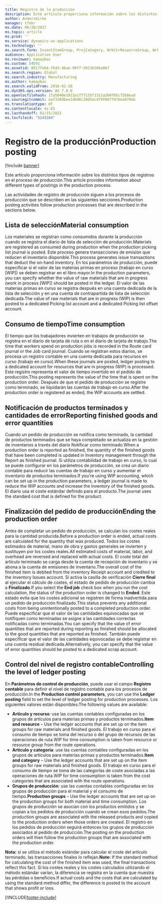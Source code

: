 ```yaml
---
title: Registro de la producción
description: Este artículo proporciona información sobre los distintos tipos de registros en el proceso de producción.
author: AndersGirke
manager: tfehr
ms.date: 06/20/2017
ms.topic: article
ms.prod: ''
ms.service: dynamics-ax-applications
ms.technology: ''
ms.search.form: InventItemGroup, ProjCategory, WrkCtrResourceGroup, WrkCtrTable
audience: Application User
ms.reviewer: kamaybac
ms.custom: 54591
ms.assetid: 0917fe64-f643-46ae-98ff-5013b266a067
ms.search.region: Global
ms.search.industry: Manufacturing
ms.author: kamaybac
ms.search.validFrom: 2016-02-28
ms.dyn365.ops.version: AX 7.0.0
ms.openlocfilehash: 1fa5040e1923a1ff7135f1311a260f65c75b8ead
ms.sourcegitcommit: eaf330dbee1db96c20d5ac479f007747bea079eb
ms.translationtype: HT
ms.contentlocale: es-ES
ms.lasthandoff: 02/15/2021
ms.locfileid: "5245284"
---
```

# <a name="production-posting"></a><span data-ttu-id="e5be8-103">Registro de la producción</span><span class="sxs-lookup"><span data-stu-id="e5be8-103">Production posting</span></span>

[!include [banner](../includes/banner.md)]

<span data-ttu-id="e5be8-104">Este artículo proporciona información sobre los distintos tipos de registros en el proceso de producción.</span><span class="sxs-lookup"><span data-stu-id="e5be8-104">This article provides information about different types of postings in the production process.</span></span>

<span data-ttu-id="e5be8-105">Las actividades de registro de producción siguen a los procesos de producción que se describen en las siguientes secciones.</span><span class="sxs-lookup"><span data-stu-id="e5be8-105">Production posting activities follow production processes that are described in the sections below.</span></span>

## <a name="material-consumption"></a><span data-ttu-id="e5be8-106">Lista de selección</span><span class="sxs-lookup"><span data-stu-id="e5be8-106">Material consumption</span></span>
<span data-ttu-id="e5be8-107">Los materiales se registran como consumidos durante la producción cuando se registra el diario de lista de selección de producción.</span><span class="sxs-lookup"><span data-stu-id="e5be8-107">Materials are registered as consumed during production when the production picking list journal is posted.</span></span> <span data-ttu-id="e5be8-108">Este proceso genera transacciones de emisión que reducen el inventario disponible.</span><span class="sxs-lookup"><span data-stu-id="e5be8-108">This process generates issue transactions that deduct the on-hand inventory.</span></span> <span data-ttu-id="e5be8-109">En los parámetros de producción, puede especificar si el valor de las materias primas en proceso (trabajo en curso \[WIP\]) se deben registrar en el libro mayor.</span><span class="sxs-lookup"><span data-stu-id="e5be8-109">In the production parameters, you can specify whether the value of raw materials that are in progress (work in process \[WIP\]) should be posted in the ledger.</span></span> <span data-ttu-id="e5be8-110">El valor de las materias primas en curso se registra después en una cuenta dedicada de la lista de selección y en una cuenta de contrapartida de lista de selección dedicada.</span><span class="sxs-lookup"><span data-stu-id="e5be8-110">The value of raw materials that are in progress (WIP) is then posted to a dedicated Picking list account and a dedicated Picking list offset account.</span></span>

## <a name="time-consumption"></a><span data-ttu-id="e5be8-111">Consumo de tiempo</span><span class="sxs-lookup"><span data-stu-id="e5be8-111">Time consumption</span></span>
<span data-ttu-id="e5be8-112">El tiempo que los trabajadores invierten en trabajos de producción se registra en el diario de tarjeta de ruta o en el diario de tarjeta de trabajo.</span><span class="sxs-lookup"><span data-stu-id="e5be8-112">The time that workers spend on production jobs is recorded in the Route card journal or the Job card journal.</span></span> <span data-ttu-id="e5be8-113">Cuando se registran estos diarios, se procesa un registro contable en una cuenta dedicada para recursos en curso (trabajo en curso).</span><span class="sxs-lookup"><span data-stu-id="e5be8-113">When these journals are posted, ledger posting to a dedicated account for resources that are in progress (WIP) is processed.</span></span> <span data-ttu-id="e5be8-114">Este registro representa el valor de tiempo invertido en el pedido de producción.</span><span class="sxs-lookup"><span data-stu-id="e5be8-114">This posting represents the value of the time that is spent on the production order.</span></span> <span data-ttu-id="e5be8-115">Después de que el pedido de producción se registre como terminado, se liquidarán las cuentas de trabajo en curso.</span><span class="sxs-lookup"><span data-stu-id="e5be8-115">After the production order is registered as ended, the WIP accounts are settled.</span></span>

## <a name="reporting-finished-goods-and-error-quantities"></a><span data-ttu-id="e5be8-116">Notificación de productos terminados y cantidades de error</span><span class="sxs-lookup"><span data-stu-id="e5be8-116">Reporting finished goods and error quantities</span></span>
<span data-ttu-id="e5be8-117">Cuando un pedido de producción se notifica como terminado, la cantidad de productos terminados que se haya completado se actualiza en la gestión de inventarios a través del diario Notificar como terminado.</span><span class="sxs-lookup"><span data-stu-id="e5be8-117">When a production order is reported as finished, the quantity of the finished goods that have been completed is updated in Inventory management through the Report as finished journal.</span></span> <span data-ttu-id="e5be8-118">Si utiliza contabilidad de trabajo en curso, lo cual se puede configurar en los parámetros de producción, se crea un diario contable para reducir las cuentas de trabajo en curso y aumentar el inventario de productos terminados.</span><span class="sxs-lookup"><span data-stu-id="e5be8-118">If you're using WIP accounting, which can be set up in the production parameters, a ledger journal is made to reduce the WIP accounts and increase the inventory of the finished goods.</span></span> <span data-ttu-id="e5be8-119">El diario usa el coste estándar definido para el producto.</span><span class="sxs-lookup"><span data-stu-id="e5be8-119">The journal uses the standard cost that is defined for the product.</span></span>

## <a name="ending-the-production-order"></a><span data-ttu-id="e5be8-120">Finalización del pedido de producción</span><span class="sxs-lookup"><span data-stu-id="e5be8-120">Ending the production order</span></span>
<span data-ttu-id="e5be8-121">Antes de completar un pedido de producción, se calculan los costes reales para la cantidad producida.</span><span class="sxs-lookup"><span data-stu-id="e5be8-121">Before a production order is ended, actual costs are calculated for the quantity that was produced.</span></span> <span data-ttu-id="e5be8-122">Todos los costes estimados de material, mano de obra y gastos generales se invierten y sustituyen por los costes reales.</span><span class="sxs-lookup"><span data-stu-id="e5be8-122">All estimated costs of material, labor, and overhead are reversed and replaced with actual costs.</span></span> <span data-ttu-id="e5be8-123">El coste total del artículo terminado se carga desde la cuenta de recepción de inventario y se abona a la cuenta de emisiones de inventario.</span><span class="sxs-lookup"><span data-stu-id="e5be8-123">The overall cost of the finished item is debited from the inventory Receipt account and credited to the inventory Issues account.</span></span> <span data-ttu-id="e5be8-124">Si activa la casilla de verificación **Cierre final** al ejecutar el cálculo de costes, el estado de pedido de producción cambia a **Finalizado**.</span><span class="sxs-lookup"><span data-stu-id="e5be8-124">If you select the **End job** check box when you run the cost calculation, the status of the production order is changed to **Ended**.</span></span> <span data-ttu-id="e5be8-125">Este estado evita que los costes adicional se registren de forma inadvertida para un pedido de producción finalizado.</span><span class="sxs-lookup"><span data-stu-id="e5be8-125">This status prevents any additional costs from being unintentionally posted to a completed production order.</span></span> <span data-ttu-id="e5be8-126">Puede especificar que el valor de las cantidades equivocadas que se notifiquen como terminadas se asigne a las cantidades correctas notificadas como terminadas.</span><span class="sxs-lookup"><span data-stu-id="e5be8-126">You can specify that the value of error quantities that are reported during reporting as finished should be allocated to the good quantities that are reported as finished.</span></span> <span data-ttu-id="e5be8-127">También puede especificar que el valor de las cantidades equivocadas se debe registrar en una cuenta residual dedicada.</span><span class="sxs-lookup"><span data-stu-id="e5be8-127">Alternatively, you can specify that the value of error quantities should be posted to a dedicated scrap account.</span></span>

## <a name="controlling-the-level-of-ledger-posting"></a><span data-ttu-id="e5be8-128">Control del nivel de registro contable</span><span class="sxs-lookup"><span data-stu-id="e5be8-128">Controlling the level of ledger posting</span></span>
<span data-ttu-id="e5be8-129">En **Parámetros de control de producción**, puede usar el campo **Registro contable** para definir el nivel de registro contable para los procesos de producción.</span><span class="sxs-lookup"><span data-stu-id="e5be8-129">In the **Production control parameters**, you can use the **Ledger posting** field to set the level of ledger posting for production processes.</span></span> <span data-ttu-id="e5be8-130">Los siguientes valores están disponibles:</span><span class="sxs-lookup"><span data-stu-id="e5be8-130">The following values are available:</span></span>

-   <span data-ttu-id="e5be8-131">**Artículo y recurso**: use las cuentas contables configuradas en los grupos de artículos para materias primas y productos terminados.</span><span class="sxs-lookup"><span data-stu-id="e5be8-131">**Item and resource** – Use the ledger accounts that are set up on the item groups for raw materials and finished goods.</span></span> <span data-ttu-id="e5be8-132">El trabajo en curso para el consumo de tiempo se toma del recurso o del grupo de recursos de las operaciones de ruta.</span><span class="sxs-lookup"><span data-stu-id="e5be8-132">WIP for time consumption is taken from resource or resource group from the route operations.</span></span>
-   <span data-ttu-id="e5be8-133">**Artículo y categoría**: use las cuentas contables configuradas en los grupos de artículos para materias primas y productos terminados.</span><span class="sxs-lookup"><span data-stu-id="e5be8-133">**Item and category** – Use the ledger accounts that are set up on the item groups for raw materials and finished goods.</span></span> <span data-ttu-id="e5be8-134">El trabajo en curso para el consumo de tiempo se toma de las categorías de coste asociadas a las operaciones de ruta.</span><span class="sxs-lookup"><span data-stu-id="e5be8-134">WIP for time consumption is taken from the cost categories that are associated with the route operations.</span></span>
-   <span data-ttu-id="e5be8-135">**Grupos de producción**: use las cuentas contables configuradas en los grupos de producción para el material y el consumo de tiempo.</span><span class="sxs-lookup"><span data-stu-id="e5be8-135">**Production groups** – Use the ledger accounts that are set up on the production groups for both material and time consumption.</span></span> <span data-ttu-id="e5be8-136">Los grupos de producción se asocian con los productos emitidos y se copian a los pedidos de producción cuando se crean esos pedidos.</span><span class="sxs-lookup"><span data-stu-id="e5be8-136">The production groups are associated with the released products and copied to the production orders when those orders are created.</span></span> <span data-ttu-id="e5be8-137">El registro en los pedidos de producción seguirá entonces los grupos de producción asociados al pedido de producción.</span><span class="sxs-lookup"><span data-stu-id="e5be8-137">The posting on the production orders will then follow the production groups that are associated with the production order.</span></span>

<span data-ttu-id="e5be8-138">**Nota:** si se utiliza el método estándar para calcular el coste del artículo terminado, las transacciones finales lo reflejan.</span><span class="sxs-lookup"><span data-stu-id="e5be8-138">**Note:** If the standard method for calculating the cost of the finished item was used, the final transactions reflect this fact.</span></span> <span data-ttu-id="e5be8-139">Si los costes reales y los costes calculados utilizando el método estándar varían, la diferencia se registra en la cuenta que muestra las pérdidas o beneficios.</span><span class="sxs-lookup"><span data-stu-id="e5be8-139">If actual costs and the costs that are calculated by using the standard method differ, the difference is posted to the account that shows profit or loss.</span></span>





[!INCLUDE[footer-include](../../includes/footer-banner.md)]